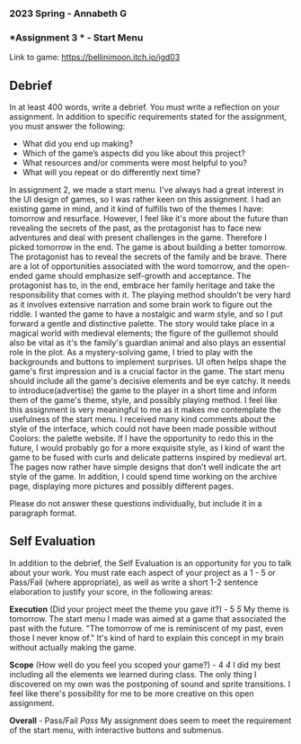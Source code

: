 ### **2023 Spring** - Annabeth G
### *Assignment 3 * - Start Menu
Link to game: https://bellinimoon.itch.io/igd03


## **Debrief**
In at least 400 words, write a debrief. You must write a reflection on your assignment. In addition to specific requirements stated for the assignment, you must answer the following:

- What did you end up making?
- Which of the game’s aspects did you like about this project?
- What resources and/or comments were most helpful to you?
- What will you repeat or do differently next time?

In assignment 2, we made a start menu. I've always had a great interest in the UI design of games, so I was rather keen on this assignment. I had an existing game in mind, and it kind of fulfills two of the themes I have: tomorrow and resurface. However, I feel like it's more about the future than revealing the secrets of the past, as the protagonist has to face new adventures and deal with present challenges in the game. Therefore I picked tomorrow in the end. The game is about building a better tomorrow. The protagonist has to reveal the secrets of the family and be brave. There are a lot of opportunities associated with the word tomorrow, and the open-ended game should emphasize self-growth and acceptance. The protagonist has to, in the end, embrace her family heritage and take the responsibility that comes with it. The playing method shouldn’t be very hard as it involves extensive narration and some brain work to figure out the riddle. I wanted the game to have a nostalgic and warm style, and so I put forward a gentle and distinctive palette. The story would take place in a magical world with medieval elements; the figure of the guillemot should also be vital as it's the family's guardian animal and also plays an essential role in the plot. As a mystery-solving game, I tried to play with the backgrounds and buttons to implement surprises. UI often helps shape the game's first impression and is a crucial factor in the game. The start menu should include all the game's decisive elements and be eye catchy. It needs to introduce(advertise) the game to the player in a short time and inform them of the game's theme, style, and possibly playing method. I feel like this assignment is very meaningful to me as it makes me contemplate the usefulness of the start menu. I received many kind comments about the style of the interface, which could not have been made possible without Coolors: the palette website. If I have the opportunity to redo this in the future, I would probably go for a more exquisite style, as I kind of want the game to be fused with curls and delicate patterns inspired by medieval art. The pages now rather have simple designs that don’t well indicate the art style of the game. In addition, I could spend time working on the archive page, displaying more pictures and possibly different pages.



Please do not answer these questions individually, but include it in a paragraph format.

## **Self Evaluation**
In addition to the debrief, the Self Evaluation is an opportunity for you to talk about your work. You must rate each aspect of your project as a 1 - 5 or Pass/Fail (where appropriate), as well as write a short 1-2 sentence elaboration to justify your score, in the following areas:

**Execution** (Did your project meet the theme you gave it?) - 5
*5*
My theme is tomorrow. The start menu I made was aimed at a game that associated the past with the future. "The tomorrow of me is reminiscent of my past, even those I never know of." It's kind of hard to explain this concept in my brain without actually making the game.

**Scope** (How well do you feel you scoped your game?) - 4
*4*
I did my best including all the elements we learned during class. The only thing I discovered on my own was the postponing of sound and sprite transitions. I feel like there's possibility for me to be more creative on this open assignment.

**Overall** - Pass/Fail
*Pass*
My assignment does seem to meet the requirement of the start menu, with interactive buttons and submenus.